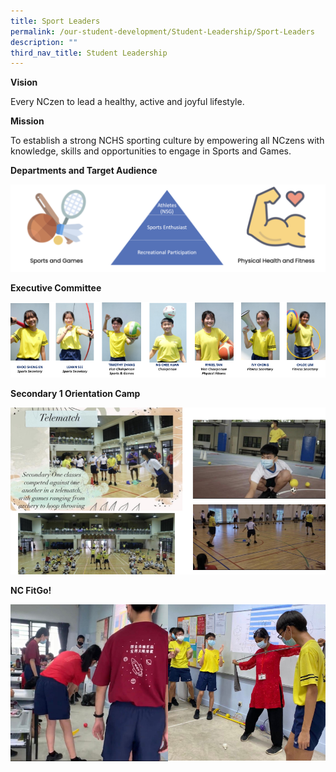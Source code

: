 ```yaml
---
title: Sport Leaders
permalink: /our-student-development/Student-Leadership/Sport-Leaders
description: ""
third_nav_title: Student Leadership
---
```

**Vision**

Every NCzen to lead a healthy, active and joyful lifestyle.

**Mission**

To establish a strong NCHS sporting culture by empowering all NCzens with knowledge, skills and opportunities to engage in Sports and Games. 

**Departments and Target Audience**

![](/images/sportleader.png)

**Executive Committee**

![](/images/image-8.png)

**Secondary 1 Orientation Camp**

![](/images/image13.png)

**NC FitGo!**

<img src="/images/image5.png" 
     style="width:50%;float:left">
		 <img src="/images/image14.png" 
     style="width:50%">